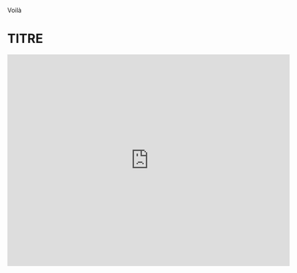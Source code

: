 Voilà 

# TITRE

<div class="iframe_container">
<iframe src="https://orthopus8.autodesk360.com/shares/public/SH919a0QTf3c32634dcff932b8e70dd51dfd?mode=embed" width="640" height="480" allowfullscreen="true" webkitallowfullscreen="true" mozallowfullscreen="true"  frameborder="0"></iframe>
</div>

